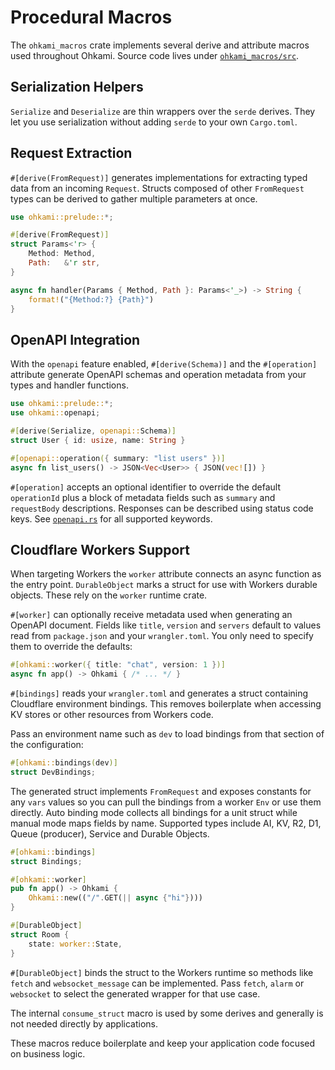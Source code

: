 # Procedural Macros

The `ohkami_macros` crate implements several derive and attribute macros used throughout Ohkami.
Source code lives under [`ohkami_macros/src`](../ohkami-0.24/ohkami_macros/src).

## Serialization Helpers

`Serialize` and `Deserialize` are thin wrappers over the `serde` derives. They
let you use serialization without adding `serde` to your own `Cargo.toml`.

## Request Extraction

`#[derive(FromRequest)]` generates implementations for extracting typed data from
an incoming `Request`. Structs composed of other `FromRequest` types can be
derived to gather multiple parameters at once.

```rust
use ohkami::prelude::*;

#[derive(FromRequest)]
struct Params<'r> {
    Method: Method,
    Path:   &'r str,
}

async fn handler(Params { Method, Path }: Params<'_>) -> String {
    format!("{Method:?} {Path}")
}
```

## OpenAPI Integration

With the `openapi` feature enabled, `#[derive(Schema)]` and the `#[operation]`
attribute generate OpenAPI schemas and operation metadata from your types and
handler functions.

```rust
use ohkami::prelude::*;
use ohkami::openapi;

#[derive(Serialize, openapi::Schema)]
struct User { id: usize, name: String }

#[openapi::operation({ summary: "list users" })]
async fn list_users() -> JSON<Vec<User>> { JSON(vec![]) }
```

`#[operation]` accepts an optional identifier to override the default
`operationId` plus a block of metadata fields such as `summary` and
`requestBody` descriptions.  Responses can be described using status code keys.
See [`openapi.rs`](../ohkami-0.24/ohkami_macros/src/openapi.rs) for all
supported keywords.

## Cloudflare Workers Support

When targeting Workers the `worker` attribute connects an async function as the
entry point. `DurableObject` marks a struct for use with Workers durable
objects. These rely on the `worker` runtime crate.

`#[worker]` can optionally receive metadata used when generating an OpenAPI
document.  Fields like `title`, `version` and `servers` default to values read
from `package.json` and your `wrangler.toml`.  You only need to specify them to
override the defaults:

```rust
#[ohkami::worker({ title: "chat", version: 1 })]
async fn app() -> Ohkami { /* ... */ }
```

`#[bindings]` reads your `wrangler.toml` and generates a struct containing Cloudflare
environment bindings.  This removes boilerplate when accessing KV stores or other
resources from Workers code.

Pass an environment name such as `dev` to load bindings from that section of the
configuration:

```rust
#[ohkami::bindings(dev)]
struct DevBindings;
```

The generated struct implements `FromRequest` and exposes constants for any
`vars` values so you can pull the bindings from a worker `Env` or use them
directly. Auto binding mode collects all bindings for a unit struct while manual
mode maps fields by name. Supported types include AI, KV, R2, D1, Queue
(producer), Service and Durable Objects.

```rust
#[ohkami::bindings]
struct Bindings;

#[ohkami::worker]
pub fn app() -> Ohkami {
    Ohkami::new(("/".GET(|| async {"hi"})))
}

#[DurableObject]
struct Room {
    state: worker::State,
}
```

`#[DurableObject]` binds the struct to the Workers runtime so methods like
`fetch` and `websocket_message` can be implemented.  Pass `fetch`, `alarm` or
`websocket` to select the generated wrapper for that use case.

The internal `consume_struct` macro is used by some derives and generally is not
needed directly by applications.

These macros reduce boilerplate and keep your application code focused on business logic.

